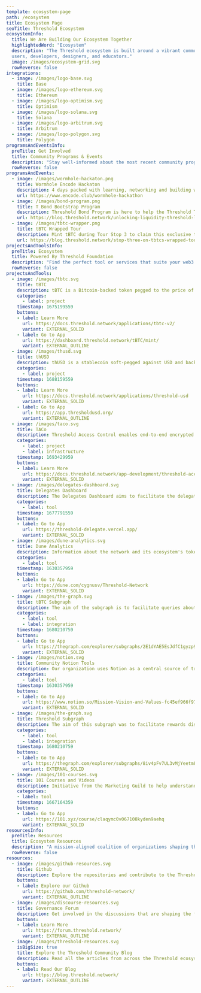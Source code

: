 ```yaml
---
template: ecosystem-page
path: /ecosystem
title: Ecosystem Page
seoTitle: Threshold Ecosystem
ecosystemInfo:
  title: We Are Building Our Ecosystem Together
  highlightedWord: "Ecosystem"
  description: "The Threshold ecosystem is built around a vibrant community of 
  users, developers, designers, and educators."
  image: /images/ecosystem-grid.svg
  rowReverse: false
integrations:
  - image: /images/logo-base.svg
    title: Base
  - image: /images/logo-ethereum.svg
    title: Ethereum
  - image: /images/logo-optimism.svg
    title: Optimism
  - image: /images/logo-solana.svg
    title: Solana
  - image: /images/logo-arbitrum.svg
    title: Arbitrum
  - image: /images/logo-polygon.svg
    title: Polygon
programsAndEventsInfo:
  preTitle: Get Involved
  title: Community Programs & Events
  description: "Stay well-informed about the most recent community programs and events."
  rowReverse: false
programsAndEvents:
  - image: /images/wormhole-hackaton.png
    title: Wormhole Encode Hackaton
    description: 4 days packed with learning, networking and building with Wormhole at the Encode Club Hacker House.
    url: https://www.encode.club/wormhole-hackathon
  - image: /images/bond-program.png
    title: T Bond Bootstrap Program
    description: Threshold Bond Program is here to help the Threshold Treasury Guild continue to grow tBTC liquidity.
    url: https://blog.threshold.network/unlocking-liquidity-threshold-launches-bond-program-with-bond-protocol/
  - image: /images/tbtc-wrapper.png
    title: tBTC Wrapped Tour
    description: Mint tBTC during Tour Stop 3 to claim this exclusive tBTC Wrapped Tour Arbitrum OAT!
    url: https://blog.threshold.network/stop-three-on-tbtcs-wrapped-tour-kicks-off-with-an-arbitrum-integration-and-a-new-galxe-oat/
projectsAndToolsInfo:
  preTitle: Ecosystem
  title: Powered By Threshold Foundation
  description: "Find the perfect tool or services that suite your web3 needs."
  rowReverse: false
projectsAndTools:
  - image: /images/tbtc.svg
    title: tBTC
    description: tBTC is a Bitcoin-backed token pegged to the price of bitcoin. It allows holders to use bitcoin on DeFi.
    categories:
      - label: project
    timestamp: 1675199559
    buttons:
    - label: Learn More
      url: https://docs.threshold.network/applications/tbtc-v2/
      variant: EXTERNAL_SOLID
    - label: Go to App
      url: https://dashboard.threshold.network/tBTC/mint/
      variant: EXTERNAL_OUTLINE
  - image: /images/thusd.svg
    title: thUSD
    description: thUSD is a stablecoin soft-pegged against USD and backed by ETH and tBTC as collaterals.
    categories:
      - label: project
    timestamp: 1688159559
    buttons:
    - label: Learn More
      url: https://docs.threshold.network/applications/threshold-usd
      variant: EXTERNAL_SOLID
    - label: Go to App
      url: https://app.thresholdusd.org/
      variant: EXTERNAL_OUTLINE
  - image: /images/taco.svg
    title: TACo
    description: Threshold Access Control enables end-to-end encrypted data sharing and communication.
    categories:
      - label: project
      - label: infrastructure
    timestamp: 1693429959
    buttons:
    - label: Learn More
      url: https://docs.threshold.network/app-development/threshold-access-control-tac
      variant: EXTERNAL_SOLID
  - image: /images/delegates-dashboard.svg
    title: Delegates Dashboard
    description: The Delegates Dashboard aims to facilitate the delegation of voting power to our delegates.
    categories:
      - label: tool
    timestamp: 1677791559
    buttons:
    - label: Go to App
      url: https://threshold-delegate.vercel.app/
      variant: EXTERNAL_SOLID
  - image: /images/dune-analytics.svg
    title: Dune Analytics
    description: Information about the network and its ecosystem's tokens can be queried on Dune Analytics.
    categories:
      - label: tool
    timestamp: 1630357959
    buttons:
    - label: Go to App
      url: https://dune.com/cygnusv/Threshold-Network
      variant: EXTERNAL_SOLID
  - image: /images/the-graph.svg
    title: tBTC Subgraph
    description: The aim of the subgraph is to facilitate queries about the T token and Threshold's Network DAO governance.
    categories:
      - label: tool
      - label: integration
    timestamp: 1680210759
    buttons:
    - label: Go to App
      url: https://thegraph.com/explorer/subgraphs/2E1dYAE5EsJdfC1gyzp98hHPPCxSoX2TSoBivzFto47b?view=Overview&chain=mainnet
      variant: EXTERNAL_SOLID
  - image: /images/notion.svg
    title: Community Notion Tools
    description: Our organization uses Notion as a central source of truth for the different DAO groups of work and guilds.
    categories:
      - label: tool
    timestamp: 1630357959
    buttons:
    - label: Go to App
      url: https://www.notion.so/Mission-Vision-and-Values-fc45ef966f9747fd911a14cf0a2a82c2
      variant: EXTERNAL_SOLID
  - image: /images/the-graph.svg
    title: Threshold Subgraph
    description: The aim of this subgraph was to facilitate rewards distribution and queries about the T token.
    categories:
      - label: tool
      - label: integration
    timestamp: 1680210759
    buttons:
    - label: Go to App
      url: https://thegraph.com/explorer/subgraphs/8iv4pFv7UL3vMjYeetmFCKD9Mg2V4d1S2rapQXo8fRq5?view=Overview&chain=mainnet
      variant: EXTERNAL_SOLID
  - image: /images/101-courses.svg
    title: 101 Courses and Videos
    description: Initiative from the Marketing Guild to help understand better the technologies around our products.
    categories: 
    - label: tool
    timestamp: 1667164359
    buttons:
    - label: Go to App
      url: https://101.xyz/course/claqymc0v067108kyden9aehq
      variant: EXTERNAL_SOLID
resourcesInfo:
  preTitle: Resources
  title: Ecosystem Resources
  description: "A mission-aligned coalition of organizations shaping the future of web3."
  rowReverse: false
resources:
  - image: /images/github-resources.svg
    title: Github
    description: Explore the repositories and contribute to the Threshold ecosystem.
    buttons:
    - label: Explore our Github
      url: https://github.com/threshold-network/
      variant: EXTERNAL_OUTLINE
  - image: /images/discourse-resources.svg
    title: Governance Forum
    description: Get involved in the discussions that are shaping the future of cryptography in the web3.
    buttons:
    - label: Learn More
      url: https://forum.threshold.network/
      variant: EXTERNAL_OUTLINE
  - image: /images/threshold-resources.svg
    isBigSize: true
    title: Explore the Threshold Community Blog
    description: Read all the articles from across the Threshold ecosystem, easily accessible through our Blog.
    buttons:
    - label: Read Our Blog
      url: https://blog.threshold.network/
      variant: EXTERNAL_OUTLINE
---
```

